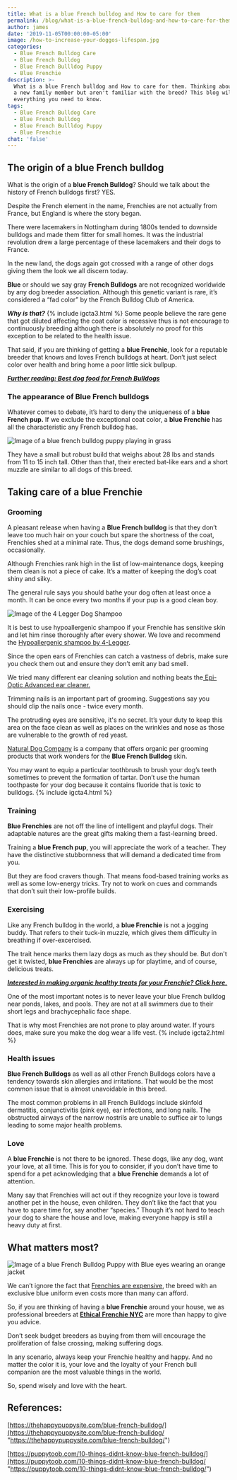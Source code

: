 ```yaml
---
title: What is a blue French bulldog and How to care for them
permalink: /blog/what-is-a-blue-french-bulldog-and-how-to-care-for-them/
author: james
date: '2019-11-05T00:00:00-05:00'
image: /how-to-increase-your-doggos-lifespan.jpg
categories:
  - Blue French Bulldog Care
  - Blue French Bulldog
  - Blue French Bullldog Puppy
  - Blue Frenchie
description: >-
  What is a blue French bulldog and How to care for them. Thinking about getting
  a new family member but aren't familiar with the breed? This blog will cover
  everything you need to know.
tags:
  - Blue French Bulldog Care
  - Blue French Bulldog
  - Blue French Bullldog Puppy
  - Blue Frenchie
chat: 'false'
---
```

## The origin of a blue French bulldog

What is the origin of a **blue French Bulldog**? Should we talk about the history of French bulldogs first? YES.

Despite the French element in the name, Frenchies are not actually from France, but England is where the story began.

There were lacemakers in Nottingham during 1800s tended to downside bulldogs and made them fitter for small homes. It was the industrial revolution drew a large percentage of these lacemakers and their dogs to France.

In the new land, the dogs again got crossed with a range of other dogs giving them the look we all discern today.

**Blue**  or should we say gray **French Bulldogs** are not recognized worldwide by any dog breeder association. Although this genetic variant is rare, it’s considered a “fad color” by the French Bulldog Club of America.

**_Why is that?_**
{% include igcta3.html %}
Some people believe the rare gene that got diluted affecting the coat color is recessive thus is not encourage to continuously breeding although there is absolutely no proof for this exception to be related to the health issue.

That said, if you are thinking of getting a **blue Frenchie**, look for a reputable breeder that knows and loves French bulldogs at heart. Don’t just select color over health and bring home a poor little sick bullpup.

[**_Further reading: Best dog food for French Bulldogs_**](https://ethicalfrenchie.com/blog/french-bulldog-care-13-best-dog-food-brands/ "Best French Bulldog Food")

### The appearance of Blue French bulldogs

Whatever comes to debate, it’s hard to deny the uniqueness of a **blue French pup.** If we exclude the exceptional coat color, a **blue Frenchie** has all the characteristic any French bulldog has.

![Image of a blue french bulldog puppy playing in grass](/uploads/Blue-French-Bulldog-Puppy-1.jpg "Blue-french-bulldog-puppy-in-grass")

They have a small but robust build that weighs about 28 lbs and stands from 11 to 15 inch tall. Other than that, their erected bat-like ears and a short muzzle are similar to all dogs of this breed.

## Taking care of a blue Frenchie

### Grooming

A pleasant release when having a **Blue French bulldog** is that they don’t leave too much hair on your couch but spare the shortness of the coat, Frenchies shed at a minimal rate. Thus, the dogs demand some brushings, occasionally.

Although Frenchies rank high in the list of low-maintenance dogs, keeping them clean is not a piece of cake. It’s a matter of keeping the dog’s coat shiny and silky.

The general rule says you should bathe your dog often at least once a month. It can be once every two months if your pup is a good clean boy.

![Image of the 4 Legger Dog Shampoo](/uploads/Hypoallergenic-dog-shampoo.jpg "Hypoallergenic-dog-shampoo")

It is best to use hypoallergenic shampoo if your Frenchie has sensitive skin and let him rinse thoroughly after every shower. We love and recommend the [Hypoallergenic shampoo by 4-Legger](https://www.amazon.com/4-Legger-Certified-Organic-Shampoo-Hypoallergenic/dp/B011ESJXRW "4 Legger Dog Shampoo").

Since the open ears of Frenchies can catch a vastness of debris, make sure you check them out and ensure they don’t emit any bad smell.

We tried many different ear cleaning solution and nothing beats the[ Epi-Optic Advanced ear cleaner.](https://www.amazon.com/Virbac-Epi-Otic-Advanced-Ear-Cleaner/dp/B0056EAKSM "Dog Ear Cleaner")

Trimming nails is an important part of grooming. Suggestions say you should clip the nails once - twice every month.

The protruding eyes are sensitive, it's no secret. It’s your duty to keep this area on the face clean as well as places on the wrinkles and nose as those are vulnerable to the growth of red yeast. 

[Natural Dog Company](https://naturaldogcompany.com/shop/ "Natural Dog Grooming Company") is a company that offers organic per grooming products that work wonders for the **Blue French Bulldog** skin. 

You may want to equip a particular toothbrush to brush your dog’s teeth sometimes to prevent the formation of tartar. Don’t use the human toothpaste for your dog because it contains fluoride that is toxic to bulldogs.
{% include igcta4.html %}
### Training

**Blue Frenchies** are not off the line of intelligent and playful dogs. Their adaptable natures are the great gifts making them a fast-learning breed.

Training a **blue French pup**, you will appreciate the work of a teacher. They have the distinctive stubbornness that will demand a dedicated time from you.

But they are food cravers though. That means food-based training works as well as some low-energy tricks. Try not to work on cues and commands that don’t suit their low-profile builds.

### Exercising

Like any French bulldog in the world, a **blue Frenchie** is not a jogging buddy. That refers to their tuck-in muzzle, which gives them difficulty in breathing if over-excercised.

The trait hence marks them lazy dogs as much as they should be. But don't get it twisted, **blue Frenchies** are always up for playtime, and of course, delicious treats.

[**_Interested in making organic healthy treats for your Frenchie? Click here._**](https://ethicalfrenchie.com/french-bulldog-home-made-treats-ethical-frenchie/ "Home Made French Bulldog Treats")

One of the most important notes is to never leave your blue French bulldog near ponds, lakes, and pools. They are not at all swimmers due to their short legs and brachycephalic face shape. 

That is why most Frenchies are not prone to play around water. If yours does, make sure you make the dog wear a life vest.
{% include igcta2.html %}
### Health issues

**Blue French Bulldogs** as well as all other French Bulldogs colors have a tendency towards skin allergies and irritations. That would be the most common issue that is almost unavoidable in this breed.

The most common problems in all French Bulldogs  include skinfold dermatitis, conjunctivitis (pink eye), ear infections, and long nails. The obstructed airways of the narrow nostrils are unable to suffice air to lungs leading to some major health problems.

### Love

A **blue Frenchie** is not there to be ignored. These dogs, like any dog, want your love, at all time. This is for you to consider, if you don’t have time to spend for a pet acknowledging that a **blue Frenchie** demands a lot of attention.

Many say that Frenchies will act out if they recognize your love is toward another pet in the house, even children. They don’t like the fact that you have to spare time for, say another “species.” Though it’s not hard to teach your dog to share the house and love, making everyone happy is still a heavy duty at first.


## What matters most?

![Image of a blue French Bulldog Puppy with Blue eyes wearing an orange jacket](/uploads/Blue-Frenchie-pup.jpg "Blue-French-Bulldog-Puppy-in-a-jacket")

We can’t ignore the fact that [Frenchies are expensive](https://frenchbulldog.nyc/why-french-bulldogs-are-expensive-before-adoption/ "Frenchie are expensive"), the breed with an exclusive blue uniform even costs more than many can afford.

So, if you are thinking of having a **blue Frenchie** around your house, we as professional breeders at [**Ethical Frenchie NYC**](https://ethicalfrenchie.com/ "Ethical Frenchie Breeder") are more than happy to give you advice.

Don’t seek budget breeders as buying from them will encourage the proliferation of false crossing, making suffering dogs.

In any scenario, always keep your Frenchie healthy and happy. And no matter the color it is, your love and the loyalty of your French bull companion are the most valuable things in the world. 

So, spend wisely and love with the heart.

## References:

[https://thehappypuppysite.com/blue-french-bulldog/](https://thehappypuppysite.com/blue-french-bulldog/ "https://thehappypuppysite.com/blue-french-bulldog/")

[https://puppytoob.com/10-things-didnt-know-blue-french-bulldog/](https://puppytoob.com/10-things-didnt-know-blue-french-bulldog/ "https://puppytoob.com/10-things-didnt-know-blue-french-bulldog/")

